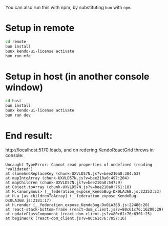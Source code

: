 You can also run this with npm, by substituting `bun` with `npm`.

# Setup in remote
```bash
cd remote
bun install
bunx kendo-ui-license activate
bun run mfe
```

# Setup in host (in another console window)
```bash
cd host
bun install
bunx kendo-ui-license activate
bun run dev
```

# End result:
http://localhost:5170 loads, and on redering KendoReactGrid throws in console:

```text
Uncaught TypeError: Cannot read properties of undefined (reading 'validated')
at cloneAndReplaceKey (chunk-UXVLD57N.js?v=bee210a0:384:53)
at mapIntoArray (chunk-UXVLD57N.js?v=bee210a0:497:204)
at mapChildren (chunk-UXVLD57N.js?v=bee210a0:547:9)
at Object.toArray (chunk-UXVLD57N.js?v=bee210a0:761:18)
at H.<anonymous> (__federation_expose_KendoBug-Dx0LA36B.js:22253:53)
at H.u [as childrenToArray] (__federation_expose_KendoBug-Dx0LA36B.js:2181:17)
at H.render (__federation_expose_KendoBug-Dx0LA36B.js:22486:20)
at react-stack-bottom-frame (react-dom_client.js?v=80c61c76:16200:29)
at updateClassComponent (react-dom_client.js?v=80c61c76:6301:25)
at beginWork (react-dom_client.js?v=80c61c76:7057:16)
```